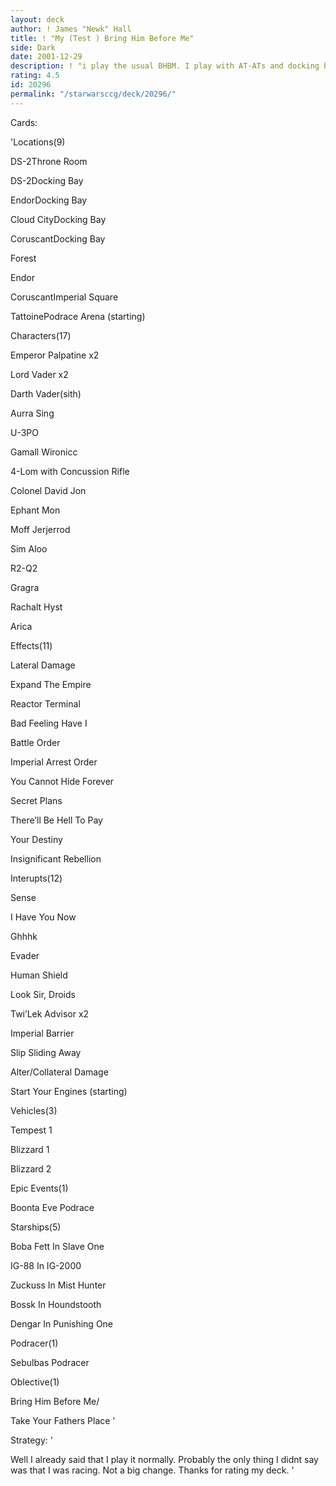 ```yaml
---
layout: deck
author: ! James "Newk" Hall
title: ! "My (Test ) Bring Him Before Me"
side: Dark
date: 2001-12-29
description: ! "i play the usual BHBM. I play with AT-ATs and docking bays. Im trying to find good tricks to play so if you have any suggestions tell me."
rating: 4.5
id: 20296
permalink: "/starwarsccg/deck/20296/"
---
```

Cards: 

'Locations(9)

 DS-2Throne Room

 DS-2Docking Bay

 EndorDocking Bay

 Cloud CityDocking Bay

 CoruscantDocking Bay

 Forest

 Endor

 CoruscantImperial Square

 TattoinePodrace Arena (starting)


Characters(17)

 Emperor Palpatine x2

 Lord Vader x2

 Darth Vader(sith)

 Aurra Sing

 U-3PO

 Gamall Wironicc

 4-Lom with Concussion Rifle

 Colonel David Jon

 Ephant Mon

 Moff Jerjerrod

 Sim Aloo

 R2-Q2

 Gragra

 Rachalt Hyst

 Arica


Effects(11)

 Lateral Damage

 Expand The Empire

 Reactor Terminal

 Bad Feeling Have I

 Battle Order

 Imperial Arrest Order

 You Cannot Hide Forever

 Secret Plans

 There’ll Be Hell To Pay

 Your Destiny

 Insignificant Rebellion


Interupts(12)

 Sense

 I Have You Now

 Ghhhk

 Evader

 Human Shield

 Look Sir, Droids

 Twi’Lek Advisor x2

 Imperial Barrier

 Slip Sliding Away

 Alter/Collateral Damage

 Start Your Engines (starting)


Vehicles(3)

 Tempest 1

 Blizzard 1

 Blizzard 2


Epic Events(1)

 Boonta Eve Podrace


Starships(5)

 Boba Fett In Slave One

 IG-88 In IG-2000

 Zuckuss In Mist Hunter

 Bossk In Houndstooth

 Dengar In Punishing One


Podracer(1)

 Sebulbas Podracer


Oblective(1)

 Bring Him Before Me/ 

 Take Your Fathers Place '

Strategy: '

Well I already said that I play it normally. Probably the only thing I didnt say was that I was racing. Not a big change. Thanks for rating my deck. '
